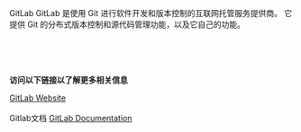 GitLab
GitLab 是使用 Git 进行软件开发和版本控制的互联网托管服务提供商。 它提供 Git 的分布式版本控制和源代码管理功能，以及它自己的功能。


<br>
<br>
<br>

**访问以下链接以了解更多相关信息**<br>

[GitLab Website](https://gitlab.com/)<br><br>
Gitlab文档
[GitLab Documentation](https://docs.gitlab.com/)